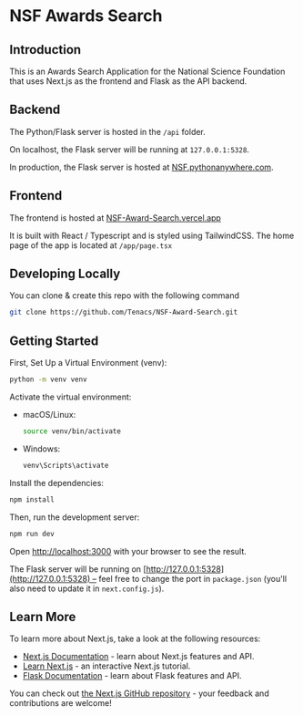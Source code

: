 
NSF Awards Search
========================

## Introduction

This is an Awards Search Application for the National Science Foundation that uses Next.js as the frontend and Flask as the API backend. 


## Backend

The Python/Flask server is hosted in the `/api` folder.

On localhost, the Flask server will be running at `127.0.0.1:5328`.

In production, the Flask server is hosted at [NSF.pythonanywhere.com](https://nsf.pythonanywhere.com/search_award_title?title=coffee).

## Frontend
The frontend is hosted at [NSF-Award-Search.vercel.app](https://nsf-award-search.vercel.app/)

It is built with React / Typescript and is styled using TailwindCSS. The home page of the app is located at `/app/page.tsx`



## Developing Locally

You can clone & create this repo with the following command

```bash
git clone https://github.com/Tenacs/NSF-Award-Search.git
```

## Getting Started

First, Set Up a Virtual Environment (venv):

```bash
python -m venv venv
```
Activate the virtual environment:

- macOS/Linux:

  ```bash
  source venv/bin/activate
  ```

- Windows:

  ```bash
  venv\Scripts\activate
  ```

Install the dependencies:

```bash
npm install
```

Then, run the development server:

```bash
npm run dev
```

Open [http://localhost:3000](http://localhost:3000) with your browser to see the result.

The Flask server will be running on [http://127.0.0.1:5328](http://127.0.0.1:5328) – feel free to change the port in `package.json` (you'll also need to update it in `next.config.js`).

## Learn More

To learn more about Next.js, take a look at the following resources:

- [Next.js Documentation](https://nextjs.org/docs) - learn about Next.js features and API.
- [Learn Next.js](https://nextjs.org/learn) - an interactive Next.js tutorial.
- [Flask Documentation](https://flask.palletsprojects.com/en/1.1.x/) - learn about Flask features and API.

You can check out [the Next.js GitHub repository](https://github.com/vercel/next.js/) - your feedback and contributions are welcome!
